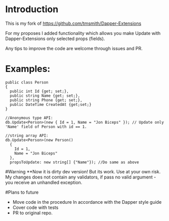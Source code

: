# Introduction

This is my fork of https://github.com/tmsmith/Dapper-Extensions

For my proposes I added functionality which allows you make Update with Dapper-Extensions only selected props (fields).

Any tips to improve the code are welcome through issues and PR.

# Examples:

```
public class Person
{
  public int Id {get; set;},
  public string Name {get; set;},
  public string Phone {get; set;},
  public DateTime CreatedAt {get;set;}
}

//Anonymous type API:
db.Update<Person>(new { Id = 1, Name = "Jon Biceps" }); // Update only 'Name' field of Person with id == 1. 

//string array API:
db.Update<Person>(new Person() 
  {
    Id = 1,
    Name = "Jon Biceps"
  }, 
  propsToUpdate: new string[] {"Name"}); //Do same as above
```

#Warning
**Now it is dirty dev version! But its work. Use at your own risk.
My changes does not contain any validators, if pass no valid argument - you receive an unhandled exception.

#Plans to future
- Move code in the procedure In accordance with the Dapper style guide
- Cover code with tests
- PR to original repo.
